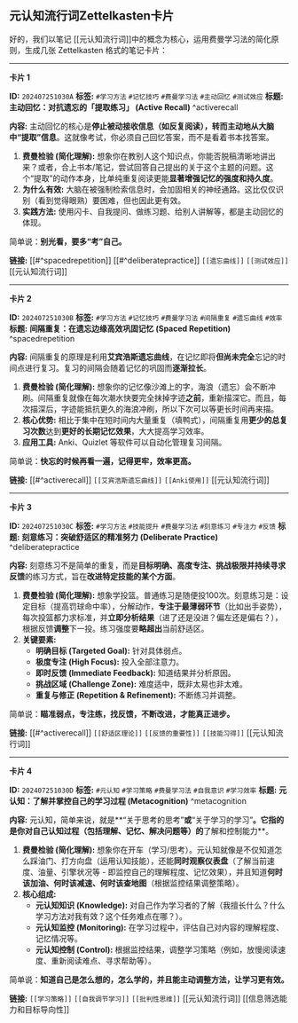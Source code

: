 ## 元认知流行词Zettelkasten卡片 

好的，我们以笔记 [[元认知流行词]]中的概念为核心，运用费曼学习法的简化原则，生成几张 Zettelkasten 格式的笔记卡片：

---

**卡片 1**

**ID:** `202407251030A`
**标签:** `#学习方法` `#记忆技巧` `#费曼学习法` `#主动回忆` `#测试效应`
**标题:** **主动回忆：对抗遗忘的「提取练习」 (Active Recall)** ^activerecall

**内容:**
主动回忆的核心是**停止被动接收信息（如反复阅读），转而主动地从大脑中“提取”信息**。这就像考试，你必须自己回忆答案，而不是看着书本找答案。

1.  **费曼检验 (简化理解):** 想象你在教别人这个知识点，你能否脱稿清晰地讲出来？或者，合上书本/笔记，尝试回答自己提出的关于这个主题的问题。这个“提取”的动作本身，比单纯重复阅读更能**显著增强记忆的强度和持久度**。
2.  **为什么有效:** 大脑在被强制检索信息时，会加固相关的神经通路。这比仅仅识别（看到觉得眼熟）要困难，但也因此更有效。
3.  **实践方法:** 使用闪卡、自我提问、做练习题、给别人讲解等，都是主动回忆的体现。

简单说：**别光看，要多“考”自己。**

**链接:** [[#^spacedrepetition]] [[#^deliberatepractice]] `[[遗忘曲线]]` `[[测试效应]]` [[元认知流行词]]

---

**卡片 2**

**ID:** `202407251030B`
**标签:** `#学习方法` `#记忆技巧` `#费曼学习法` `#间隔重复` `#遗忘曲线` `#效率`
**标题:** **间隔重复：在遗忘边缘高效巩固记忆 (Spaced Repetition)** ^spacedrepetition

**内容:**
间隔重复的原理是利用**艾宾浩斯遗忘曲线**，在记忆即将**但尚未完全**忘记的时间点进行复习。复习的间隔会随着记忆的巩固而**逐渐拉长**。

1.  **费曼检验 (简化理解):** 想象你的记忆像沙滩上的字，海浪（遗忘）会不断冲刷。间隔重复就像在每次潮水快要完全抹掉字迹**之前**，重新描深它。而且，每次描深后，字迹能抵抗更久的海浪冲刷，所以下次可以等更长时间再来描。
2.  **核心优势:** 相比于集中在短时间内大量重复（填鸭式），间隔重复用**更少的总复习次数**达到**更好的长期记忆效果**，大大提高学习效率。
3.  **应用工具:** Anki、Quizlet 等软件可以自动化管理复习间隔。

简单说：**快忘的时候再看一遍，记得更牢，效率更高。**

**链接:** [[#^activerecall]] `[[艾宾浩斯遗忘曲线]]` `[[Anki使用]]` [[元认知流行词]]

---

**卡片 3**

**ID:** `202407251030C`
**标签:** `#学习方法` `#技能提升` `#费曼学习法` `#刻意练习` `#专注力` `#反馈`
**标题:** **刻意练习：突破舒适区的精准努力 (Deliberate Practice)** ^deliberatepractice

**内容:**
刻意练习不是简单的重复，而是**目标明确、高度专注、挑战极限并持续寻求反馈**的练习方式，旨在**改进特定技能的某个方面**。

1.  **费曼检验 (简化理解):** 想象学投篮。普通练习是随便投100次。刻意练习是：设定目标（提高罚球命中率），分解动作，**专注于最薄弱环节**（比如出手姿势），每次投篮都力求标准，并**立即分析结果**（进了还是没进？偏左还是偏右？），根据反馈**调整**下一投。练习强度要**略超出**当前舒适区。
2.  **关键要素:**
    *   **明确目标 (Targeted Goal):** 针对具体弱点。
    *   **极度专注 (High Focus):** 投入全部注意力。
    *   **即时反馈 (Immediate Feedback):** 知道结果并分析原因。
    *   **挑战区域 (Challenge Zone):** 难度适中，既非太易也非太难。
    *   **重复与修正 (Repetition & Refinement):** 不断练习并调整。

简单说：**瞄准弱点，专注练，找反馈，不断改进，才能真正进步。**

**链接:** [[#^activerecall]] `[[舒适区理论]]` `[[反馈的重要性]]` `[[技能习得]]` [[元认知流行词]]

---

**卡片 4**

**ID:** `202407251030D`
**标签:** `#元认知` `#学习策略` `#费曼学习法` `#自我意识` `#学习效率`
**标题:** **元认知：了解并掌控自己的学习过程 (Metacognition)** ^metacognition

**内容:**
元认知，简单来说，就是**“关于思考的思考”**或**“关于学习的学习”**。它指的是你对自己认知过程（包括理解、记忆、解决问题等）的**了解和控制能力**。

1.  **费曼检验 (简化理解):** 想象你在开车（学习/思考）。元认知就像是不仅知道怎么踩油门、打方向盘（运用认知技能），还能**同时观察仪表盘**（了解当前速度、油量、引擎状况等 - 即监控自己的理解程度、记忆效果），并且知道**何时该加油、何时该减速、何时该查地图**（根据监控结果调整策略）。
2.  **核心组成:**
    *   **元认知知识 (Knowledge):** 对自己作为学习者的了解（我擅长什么？什么学习方法对我有效？这个任务难点在哪？）。
    *   **元认知监控 (Monitoring):** 在学习过程中，评估自己对内容的理解程度、记忆情况等。
    *   **元认知控制 (Control):** 根据监控结果，调整学习策略（例如，放慢阅读速度、重新阅读难点、寻求帮助等）。

简单说：**知道自己是怎么想的，怎么学的，并且能主动调整方法，让学习更有效。**

**链接:** `[[学习策略]]` `[[自我调节学习]]` `[[批判性思维]]` [[元认知流行词]] [[信息筛选能力和目标导向性]]